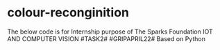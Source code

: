 # colour-reconginition
The below code is for Internship purpose  of The Sparks Foundation IOT AND COMPUTER VISION #TASK2# #GRIPAPRIL22#
Based on Python 
